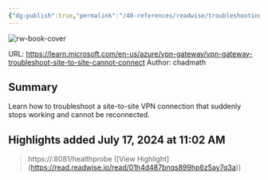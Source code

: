 ```yaml
---
{"dg-publish":true,"permalink":"/40-references/readwise/troubleshooting-an-azure-site-to-site-vpn-connection-cannot-connect-and-stops-working/","tags":["rw/articles"]}
---
```


![rw-book-cover](https://readwise-assets.s3.amazonaws.com/media/uploaded_book_covers/profile_921743/logo-ms-social_EwoQvNA.png)
  
URL: https://learn.microsoft.com/en-us/azure/vpn-gateway/vpn-gateway-troubleshoot-site-to-site-cannot-connect
Author: chadmath

## Summary

Learn how to troubleshoot a site-to-site VPN connection that suddenly stops working and cannot be reconnected.

## Highlights added July 17, 2024 at 11:02 AM
>https://<YourVirtualNetworkGatewayIP>:8081/healthprobe ([View Highlight] (https://read.readwise.io/read/01h4d487bnqs899hp6z5ay7q3a))



